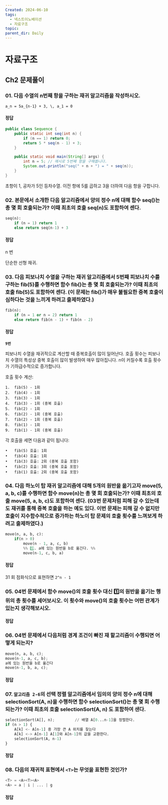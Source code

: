 ```yaml
---
Created: 2024-06-10
tags:
  - 넥스트이노베이션
  - 자료구조
topic: 
parent_dir: Daily
---
```

# 자료구조
## Ch2 문제풀이
### 01. 다음 수열의 n번째 항을 구하는 재귀 알고리즘을 작성하시오.
 `a_n = 5a_{n-1} + 3, \, a_1 = 0 `
#### 정답 
```java
public class Sequence {
    public static int seq(int n) {
        if (n == 1) return 0;
        return 5 * seq(n - 1) + 3;
    }

    public static void main(String[] args) {
        int n = 5; // 예시로 5번째 항을 구해봅니다.
        System.out.println("seq(" + n + ") = " + seq(n));
    }
}
```
초항이 1, 공차가 5인 등차수열.
이전 항에 5를 곱하고 3을 더하여 다음 항을 구합니다.
### 02. 본문에서 소개한 다음 알고리즘에서 양의 정수 n에 대해 함수 seq()는 총 몇 회 호출되는가? 이때 최초의 호출 seq(n)도 포함하여 센다.
```python
seq(n):
	if (n = 1) return 1
	else return seq(n-1) + 3
```
#### 정답
n 번

단순한 선형 재귀. 
### 03. 다음 피보나치 수열을 구하는 재귀 알고리즘에서 5번째 피보나치 수를 구하는 fib(5)를 수행하면 함수 fib()는 총 몇 회 호출되는가? 이때 최초의 호출 fib(5)도 포함하여 센다. (이 문제는 fib()가 매우 불필요한 중복 호출이 심하다는 것을 느끼게 하려고 출제하였다.)
```python
fib(n):
    if (n = 1 or n = 2) return 1
    else return fib(n - 1) + fib(n - 2)
```
#### 정답
**`9번`**

피보나치 수열을 재귀적으로 계산할 때 중복호출이 많이 일어난다. 
호출 횟수는 피보나치 수열의 특성상 중복 호출이 많이 발생하여 매우 많아집니다.
n이 커질수록 호출 횟수가 기하급수적으로 증가합니다.

호출 횟수 계산:

	1.	fib(5) - 1회
	2.	fib(4) - 1회
	3.	fib(3) - 1회
	4.	fib(3) - 1회 (중복 호출)
	5.	fib(2) - 1회
	6.	fib(2) - 1회 (중복 호출)
	7.	fib(2) - 1회 (중복 호출)
	8.	fib(1) - 1회
	9.	fib(1) - 1회 (중복 호출)

각 호출을 세면 다음과 같이 됩니다:

	•	fib(5) 호출: 1회
	•	fib(4) 호출: 1회
	•	fib(3) 호출: 2회 (중복 호출 포함)
	•	fib(2) 호출: 3회 (중복 호출 포함)
	•	fib(1) 호출: 2회 (중복 호출 포함)

### 04. 다음 하노이 탑 재귀 알고리즘에 대해 5개의 원반을 옮기고자 move(5, a, b, c)를 수행하면 함수 move(n)는 총 몇 회 호출되는가? 이때 최초의 호출 move(5, a, b, c)도 포함하여 센다. (03번 문제처럼 피해 갈 수 있는데도 재귀를 통해 중복 호출을 하는 예도 있다. 이번 문제는 피해 갈 수 없지만 호출이 지수함수적으로 증가하는 하노이 탑 문제의 호출 횟수를 느껴보게 하려고 출제하였다.)
```python
move(n, a, b, c):
	if(n > 0)
		move(n - 1, a, c, b)
		%% 1️⃣. a에 있는 원반을 b로 옮긴다. %%
		move(n-1, c, b, a)
```
#### 정답
31 회 
점화식으로 표현하면 `2^n - 1`
### 05. 04번 문제에서 함수 move()의 호출 횟수 대신 1️⃣의 원반을 옮기는 행위의 총 횟수를 세어보시오. 이 횟수와 move()의 호출 횟수는 어떤 관계가 있는지 생각해보시오.
#### 정답

### 06. 04번 문제에서 다음처럼 경계 조건이 빠진 재 할고리즘이 수행되면 어떻게 되는지?
```python
move(n, a, b, c);
move(n-1, a, c, b);
a에 있는 원반을 b로 옮긴다
move(n-1, b, a, c);
```
#### 정답
### 07. `알고리즘 2-6`의 선택 정렬 알고리즘에서 임의의 양의 정수 n에 대해 selectionSort(A, n)을 수행하면 함수 selectionSort()는 총 몇 회 수행되는가? 이때 최초의 호출 selectionSort(A, n) 도 포함하여 샌다. 
```python 
selectionSort(A[], n);         // 배열 A[0...n-1]을 정렬한다.
if (n > 1) {
    A[k] <- A[n-1] 중 가장 큰 A 위치를 찾는다
    A[k] <-> A[n-1] A[1]와 A[n-1]의 값을 교환한다.
    selectionSort(A, n-1)
}
```
#### 정답
### 08. 다음의 재귀적 표현에서 `<T>`는 무엇을 표현한 것인가?
```python
<T> = <A><T><A>
<A> = a | i | ... | g
```
#### 정답